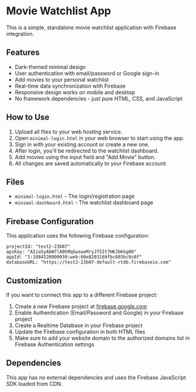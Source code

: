 # Movie Watchlist App

This is a simple, standalone movie watchlist application with Firebase integration.

## Features

- Dark-themed minimal design
- User authentication with email/password or Google sign-in
- Add movies to your personal watchlist
- Real-time data synchronization with Firebase
- Responsive design works on mobile and desktop
- No framework dependencies - just pure HTML, CSS, and JavaScript

## How to Use

1. Upload all files to your web hosting service.
2. Open `minimal-login.html` in your web browser to start using the app.
3. Sign in with your existing account or create a new one.
4. After login, you'll be redirected to the watchlist dashboard.
5. Add movies using the input field and "Add Movie" button.
6. All changes are saved automatically to your Firebase account.

## Files

- `minimal-login.html` - The login/registration page
- `minimal-dashboard.html` - The watchlist dashboard page

## Firebase Configuration

This application uses the following Firebase configuration:

```
projectId: "test2-23b07"
apiKey: "AIzaSyAbW7lA0hMqGwswoMryJTSIt7HKJbKkg00"
appId: "1:1084520000030:web:60e8203169fbc603bc9c0f"
databaseURL: "https://test2-23b07-default-rtdb.firebaseio.com"
```

## Customization

If you want to connect this app to a different Firebase project:

1. Create a new Firebase project at [firebase.google.com](https://firebase.google.com)
2. Enable Authentication (Email/Password and Google) in your Firebase project
3. Create a Realtime Database in your Firebase project
4. Update the Firebase configuration in both HTML files
5. Make sure to add your website domain to the authorized domains list in Firebase Authentication settings

## Dependencies

This app has no external dependencies and uses the Firebase JavaScript SDK loaded from CDN.
